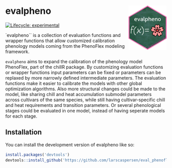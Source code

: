 
<!-- README.md is generated from README.Rmd. Please edit that file -->

# evalpheno <img src="fig/evalpheno.png" align="right" height="138" alt="" />

<!-- badges: start -->

[![Lifecycle:
experimental](https://img.shields.io/badge/lifecycle-experimental-orange.svg)](https://lifecycle.r-lib.org/articles/stages.html#experimental)
<!--[![CRAN status](https://www.r-pkg.org/badges/version/hexsession)](https://CRAN.R-project.org/package=hexsession)>
<!-- badges: end -->

\`evalpheno\`\` is a collection of evaluation functions and wrapper
functions that allow customized calibration phenology models coming from
the PhenoFlex modeling framework.

`evalpheno` aims to expand the calibration of the phenology model
PhenoFlex, part of the chillR package. By customizing evaluation
functions or wrapper functions input parameters can be fixed or
parameters can be replaxed by more narrowly defined intermediate
parameters. The evaluation functions make it easier to calibrate the
models with other global optimization algorithms. Also more structural
changes could be made to the model, like sharing chill and heat
accumulation submodel parameters across cultivars of the same species,
while still having cultivar-specific chill and heat requirements and
transition parameters. Or several phenological stages could be evaluated
in one model, instead of having seperate models for each stage.

## Installation

You can install the development version of evalpheno like so:

``` r
install.packages('devtools')
devtools::install_github('https://github.com/larscaspersen/eval_phenoflex')
```

## 
